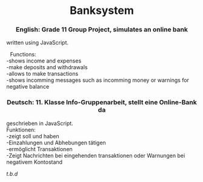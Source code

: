 <h1>
  <center>Banksystem</center>
</h1>
<h3>
  <center>English: Grade 11 Group Project, simulates an online bank</center>
</h3>
<p>
  written using JavaScript.
  <p style="text-indent:10px;">
  Functions:
  <br>  -shows income and expenses
  <br>  -make deposits and withdrawals
  <br>  -allows to make transactions
  <br>  -shows incomming messages such as incomming money or warnings for negative balance
  </p>
</p>

<h3>
  <center>Deutsch: 11. Klasse Info-Gruppenarbeit, stellt eine Online-Bank da</center>
</h3>

<p>
  geschrieben in JavaScript.
  <br>Funktionen:
  <br>  -zeigt soll und haben
  <br>  -Einzahlungen und Abhebungen tätigen
  <br>  -ermöglicht Transaktionen
  <br>  -Zeigt Nachrichten bei eingehenden transaktionen oder Warnungen bei negativem Kontostand
</p>
<p>
  <i>t.b.d</i>
</p>
